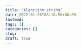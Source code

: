 ```yaml
---
title: "Algorithm_string"
date: 2022-01-06T08:18:50+08:00
lastmod:
tags: []
categories: []
slug:
draft: true
---
```


